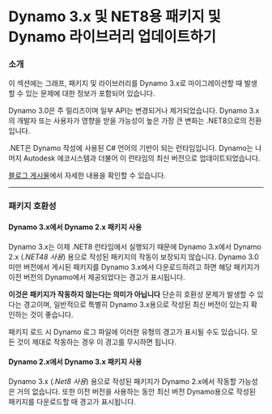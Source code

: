 # Dynamo 3.x 및 NET8용 패키지 및 Dynamo 라이브러리 업데이트하기

### 소개 <a href="#introduction" id="introduction"></a>

이 섹션에는 그래프, 패키지 및 라이브러리를 Dynamo 3.x로 마이그레이션할 때 발생할 수 있는 문제에 대한 정보가 포함되어 있습니다.

Dynamo 3.0은 주 릴리즈이며 일부 API는 변경되거나 제거되었습니다. Dynamo 3.x의 개발자 또는 사용자가 영향을 받을 가능성이 높은 가장 큰 변화는 .NET8으로의 전환입니다.

.NET은 Dynamo 작성에 사용된 C# 언어의 기반이 되는 런타임입니다. Dynamo는 나머지 Autodesk 에코시스템과 더불어 이 런타임의 최신 버전으로 업데이트되었습니다.

[블로그 게시물](https://dynamobim.org/dynamo-on-net-8/)에서 자세한 내용을 확인할 수 있습니다.
***

### 패키지 호환성 <a href="#package-compatibility" id="package-compatibility"></a>

#### Dynamo 3.x에서 Dynamo 2.x 패키지 사용 
Dynamo 3.x는 이제 .NET8 런타임에서 실행되기 때문에 Dynamo 3.x에서 Dynamo 2.x (*.NET48 사용*) 용으로 작성된 패키지의 작동이 보장되지 않습니다. Dynamo 3.0 미만 버전에서 게시된 패키지를 Dynamo 3.x에서 다운로드하려고 하면 해당 패키지가 이전 버전의 Dynamo에서 제공되었다는 경고가 표시됩니다. 

**이것은 패키지가 작동하지 않는다는 의미가 아닙니다** 단순히 호환성 문제가 발생할 수 있다는 경고이며, 일반적으로 특별히 Dynamo 3.x용으로 작성된 최신 버전이 있는지 확인하는 것이 좋습니다.

패키지 로드 시 Dynamo 로그 파일에 이러한 유형의 경고가 표시될 수도 있습니다. 모든 것이 제대로 작동하는 경우 이 경고를 무시하면 됩니다.

#### Dynamo 2.x에서 Dynamo 3.x 패키지 사용 

Dynamo 3.x (*.Net8 사용*) 용으로 작성된 패키지가 Dynamo 2.x에서 작동할 가능성은 거의 없습니다. 또한 이전 버전을 사용하는 동안 최신 버전 Dynamo용으로 작성된 패키지를 다운로드할 때 경고가 표시됩니다.


